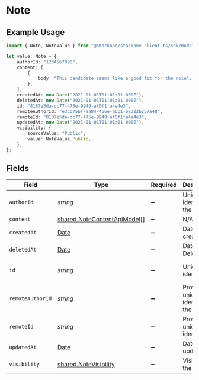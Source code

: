 # Note

## Example Usage

```typescript
import { Note, NoteValue } from "@stackone/stackone-client-ts/sdk/models/shared";

let value: Note = {
    authorId: "1234567890",
    content: [
        {
            body: "This candidate seems like a good fit for the role",
        },
    ],
    createdAt: new Date("2021-01-01T01:01:01.000Z"),
    deletedAt: new Date("2021-01-01T01:01:01.000Z"),
    id: "8187e5da-dc77-475e-9949-af0f1fa4e4e3",
    remoteAuthorId: "e3cb75bf-aa84-466e-a6c1-b8322b257a48",
    remoteId: "8187e5da-dc77-475e-9949-af0f1fa4e4e3",
    updatedAt: new Date("2021-01-01T01:01:01.000Z"),
    visibility: {
        sourceValue: "Public",
        value: NoteValue.Public,
    },
};
```

## Fields

| Field                                                                                         | Type                                                                                          | Required                                                                                      | Description                                                                                   | Example                                                                                       |
| --------------------------------------------------------------------------------------------- | --------------------------------------------------------------------------------------------- | --------------------------------------------------------------------------------------------- | --------------------------------------------------------------------------------------------- | --------------------------------------------------------------------------------------------- |
| `authorId`                                                                                    | *string*                                                                                      | :heavy_minus_sign:                                                                            | Unique identifier of the author                                                               | 1234567890                                                                                    |
| `content`                                                                                     | [shared.NoteContentApiModel](../../../sdk/models/shared/notecontentapimodel.md)[]             | :heavy_minus_sign:                                                                            | N/A                                                                                           |                                                                                               |
| `createdAt`                                                                                   | [Date](https://developer.mozilla.org/en-US/docs/Web/JavaScript/Reference/Global_Objects/Date) | :heavy_minus_sign:                                                                            | Date of creation                                                                              | 2021-01-01T01:01:01.000Z                                                                      |
| `deletedAt`                                                                                   | [Date](https://developer.mozilla.org/en-US/docs/Web/JavaScript/Reference/Global_Objects/Date) | :heavy_minus_sign:                                                                            | Date of Deletion                                                                              | 2021-01-01T01:01:01.000Z                                                                      |
| `id`                                                                                          | *string*                                                                                      | :heavy_minus_sign:                                                                            | Unique identifier                                                                             | 8187e5da-dc77-475e-9949-af0f1fa4e4e3                                                          |
| `remoteAuthorId`                                                                              | *string*                                                                                      | :heavy_minus_sign:                                                                            | Provider's unique identifier of the author                                                    | e3cb75bf-aa84-466e-a6c1-b8322b257a48                                                          |
| `remoteId`                                                                                    | *string*                                                                                      | :heavy_minus_sign:                                                                            | Provider's unique identifier                                                                  | 8187e5da-dc77-475e-9949-af0f1fa4e4e3                                                          |
| `updatedAt`                                                                                   | [Date](https://developer.mozilla.org/en-US/docs/Web/JavaScript/Reference/Global_Objects/Date) | :heavy_minus_sign:                                                                            | Date of last update                                                                           | 2021-01-01T01:01:01.000Z                                                                      |
| `visibility`                                                                                  | [shared.NoteVisibility](../../../sdk/models/shared/notevisibility.md)                         | :heavy_minus_sign:                                                                            | Visibility of the note                                                                        | public                                                                                        |